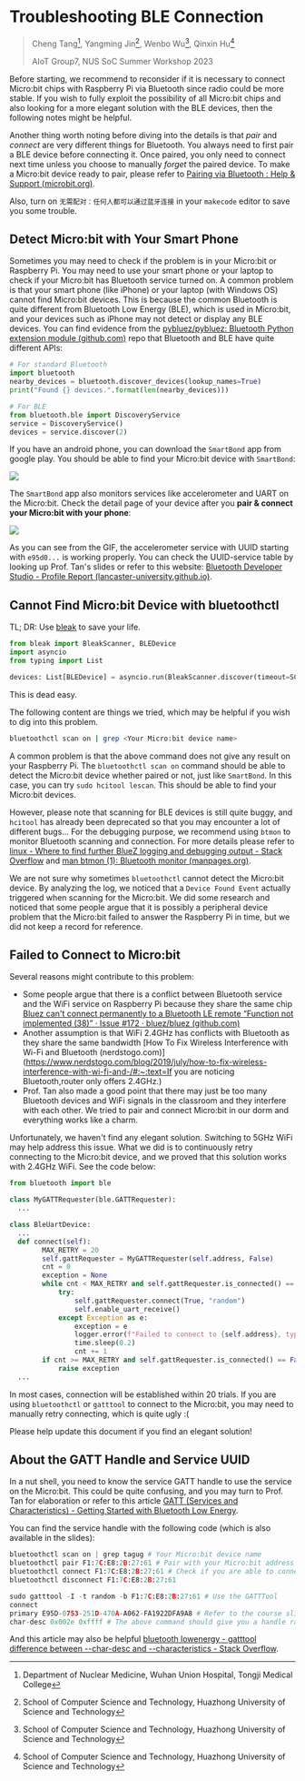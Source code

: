 # Troubleshooting BLE Connection

> Cheng Tang[^*], Yangming Jin[^+], Wenbo Wu[^+], Qinxin Hu[^+]
>
> AIoT Group7, NUS SoC Summer Workshop 2023

Before starting, we recommend to reconsider if it is necessary to connect Micro:bit chips with Raspberry Pi via Bluetooth since radio could be more stable. If you wish to fully exploit the possibility of all Micro:bit chips and also looking for a more elegant solution with the BLE devices, then the following notes might be helpful. 

Another thing worth noting before diving into the details is that *pair* and *connect* are very different things for Bluetooth. You always need to first pair a BLE device before connecting it. Once paired, you only need to connect next time unless you choose to manually *forget* the paired device. To make a Micro:bit device ready to pair, please refer to [Pairing via Bluetooth : Help & Support (microbit.org)](https://support.microbit.org/support/solutions/articles/19000051025-pairing-and-flashing-code-via-bluetooth).

Also, turn on `无需配对：任何人都可以通过蓝牙连接` in your `makecode` editor to save you some trouble.

## Detect Micro:bit with Your Smart Phone

Sometimes you may need to check if the problem is in your Micro:bit or Raspberry Pi. You may need to use your smart phone or your laptop to check if your Micro:bit has Bluetooth service turned on. A common problem is that your smart phone (like iPhone) or your laptop (with Windows OS) cannot find Micro:bit devices. This is because the common Bluetooth is quite different from Bluetooth Low Energy (BLE), which is used in Micro:bit, and your devices such as iPhone may not detect or display any BLE devices. You can find evidence from the [pybluez/pybluez: Bluetooth Python extension module (github.com)](https://github.com/pybluez/pybluez) repo that Bluetooth and BLE have quite different APIs:

```python
# For standard Bluetooth
import bluetooth
nearby_devices = bluetooth.discover_devices(lookup_names=True)
print("Found {} devices.".format(len(nearby_devices)))

# For BLE 
from bluetooth.ble import DiscoveryService
service = DiscoveryService()
devices = service.discover(2)
```

If you have an android phone, you can download the `SmartBond` app from google play. You should be able to find your Micro:bit device with `SmartBond`:

<img src="https://raw.githubusercontent.com/tctco/ImgHosting/master/_-497189378_Screenshot_2023-07-28-21-19-40-471_com.renesas.smartbond_1690550380000_wifi_0.jpg" style="max-width:300px;"/>

The `SmartBond` app also monitors services like accelerometer and UART on the Micro:bit. Check the detail page of your device after you **pair & connect your Micro:bit with your phone**:

<img src="https://raw.githubusercontent.com/tctco/ImgHosting/master/smartbond.gif" style="max-width:300px;"/>

As you can see from the GIF, the accelerometer service with UUID starting with `e95d0...` is working properly. You can check the UUID-service table by looking up Prof. Tan's slides or refer to this website: [Bluetooth Developer Studio - Profile Report (lancaster-university.github.io)](https://lancaster-university.github.io/microbit-docs/resources/bluetooth/bluetooth_profile.html).

## Cannot Find Micro:bit Device with bluetoothctl

TL; DR: Use [bleak](https://bleak.readthedocs.io/en/latest/) to save your life.

```python
from bleak import BleakScanner, BLEDevice
import asyncio
from typing import List

devices: List[BLEDevice] = asyncio.run(BleakScanner.discover(timeout=SCAN_TIME))
```

This is dead easy.

The following content are things we tried, which may be helpful if you wish to dig into this problem.

```bash
bluetoothctl scan on | grep <Your Micro:bit device name>
```

A common problem is that the above command does not give any result on your Raspberry Pi. The `bluetoothctl scan on` command should be able to detect the Micro:bit device whether paired or not, just like `SmartBond`. In this case, you can try `sudo hcitool lescan`. This should be able to find your Micro:bit devices.

However, please note that scanning for BLE devices is still quite buggy, and `hcitool` has already been deprecated so that you may encounter a lot of different bugs... For the debugging purpose, we recommend using `btmon` to monitor Bluetooth scanning and connection. For more details please refer to [linux - Where to find further BlueZ logging and debugging output - Stack Overflow](https://stackoverflow.com/questions/63464160/where-to-find-further-bluez-logging-and-debugging-output) and [man btmon (1): Bluetooth monitor (manpages.org)](https://manpages.org/btmon).

We are not sure why sometimes `bluetoothctl` cannot detect the Micro:bit device. By analyzing the log, we noticed that a `Device Found Event` actually triggered when scanning for the Micro:bit. We did some research and noticed that some people argue that it is possibly a peripheral device problem that the Micro:bit failed to answer the Raspberry Pi in time, but we did not keep a record for reference.

## Failed to Connect to Micro:bit

Several reasons might contribute to this problem:

- Some people argue that there is a conflict between Bluetooth service and the WiFi service on Raspberry Pi because they share the same chip [Bluez can't connect permanently to a Bluetooth LE remote “Function not implemented (38)” · Issue #172 · bluez/bluez (github.com)](https://github.com/bluez/bluez/issues/172)
- Another assumption is that WiFi 2.4GHz has conflicts with Bluetooth as they share the same bandwidth [How To Fix Wireless Interference with Wi-Fi and Bluetooth (nerdstogo.com)](https://www.nerdstogo.com/blog/2019/july/how-to-fix-wireless-interference-with-wi-fi-and-/#:~:text=If you are noticing Bluetooth,router only offers 2.4GHz.)
- Prof. Tan also made a good point that there may just be too many Bluetooth devices and WiFi signals in the classroom and they interfere with each other. We tried to pair and connect Micro:bit in our dorm and everything works like a charm.

Unfortunately, we haven't find any elegant solution. Switching to 5GHz WiFi may help address this issue. What we did is to continuously retry connecting to the Micro:bit device, and we proved that this solution works with 2.4GHz WiFi. See the code below:

```python
from bluetooth import ble

class MyGATTRequester(ble.GATTRequester):
  ...

class BleUartDevice:
  ...
  def connect(self):
        MAX_RETRY = 20
        self.gattRequester = MyGATTRequester(self.address, False)
        cnt = 0
        exception = None
        while cnt < MAX_RETRY and self.gattRequester.is_connected() == False:
            try:
                self.gattRequester.connect(True, "random")
                self.enable_uart_receive()
            except Exception as e:
                exception = e
                logger.error(f"Failed to connect to {self.address}, type{type(e)}, {e}")
                time.sleep(0.2)
                cnt += 1
        if cnt >= MAX_RETRY and self.gattRequester.is_connected() == False:
            raise exception
  ...
```

In most cases, connection will be established within 20 trials. If you are using `bluetoothctl` or `gatttool` to connect to the Micro:bit, you may need to manually retry connecting, which is quite ugly :(

Please help update this document if you find an elegant solution!

## About the GATT Handle and Service UUID

In a nut shell, you need to know the service GATT handle to use the service on the Micro:bit. This could be quite confusing, and you may turn to Prof. Tan for elaboration or refer to this article [GATT \(Services and Characteristics\) - Getting Started with Bluetooth Low Energy](https://www.oreilly.com/library/view/getting-started-with/9781491900550/ch04.html#gatt_caching).

You can find the service handle with the following code (which is also available in the slides):

```python
bluetoothctl scan on | grep tagug # Your Micro:bit device name
bluetoothctl pair F1:7C:E8:2B:27:61 # Pair with your Micro:bit address
bluetoothctl connect F1:7C:E8:2B:27:61 # Check if you are able to connect to it. RETRY if you can't
bluetoothctl disconnect F1:7C:E8:2B:27:61 

sudo gatttool -I -t random -b F1:7C:E8:2B:27:61 # Use the GATTTool
connect
primary E95D-0753-251D-470A-A062-FA1922DFA9A8 # Refer to the course slides or use this manual at https://lancaster-university.github.io/microbit-docs/resources/bluetooth/bluetooth_profile.html
char-desc 0x002e 0xffff # The above command should give you a handle range. Use char-desc to check its characteristics
```

And this article may also be helpful [bluetooth lowenergy - gatttool difference between --char-desc and --characteristics - Stack Overflow](https://stackoverflow.com/questions/43179225/gatttool-difference-between-char-desc-and-characteristics).



[^*]: Department of Nuclear Medicine, Wuhan Union Hospital, Tongji Medical College
[^+]: School of Computer Science and Technology, Huazhong University of Science and Technology
